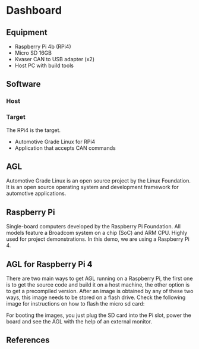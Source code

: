 # Dashboard

## Equipment

* Raspberry Pi 4b (RPi4)
* Micro SD 16GB
* Kvaser CAN to USB adapter (x2)
* Host PC with build tools

## Software

### Host

### Target

The RPi4 is the target.

* Automotive Grade Linux for RPi4
* Application that accepts CAN commands

## AGL

Automotive Grade Linux is an open source project by the Linux Foundation. It is an open source operating system 
and development framework for automotive applications.

## Raspberry Pi

Single-board computers developed by the Raspberry Pi Foundation. All models feature a Broadcom system on a chip
(SoC) and ARM CPU. Highly used for project demonstrations. In this demo, we are using a Raspberry Pi 4.

## AGL for Raspberry Pi 4

There are two main ways to get AGL running on a Raspberry Pi, the first one is to get the source code and build
it on a host machine, the other option is to get a precompiled version. After an image is obtained by any of these
two ways, this image needs to be stored on a flash drive. Check the following image for instructions on how to flash
the micro sd card:


For booting the images, you just plug the SD card into the Pi slot, power the board and see the AGL with the help of an external monitor.


## References
